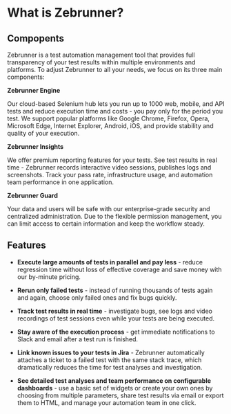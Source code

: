 

# What is Zebrunner?

## Compopents
Zebrunner is a test automation management tool that provides full transparency of your test results within multiple environments and platforms. 
To adjust Zebrunner to all your needs, we focus on its three main components:


**Zebrunner Engine**

Our cloud-based Selenium hub lets you run up to 1000 web, mobile, and API tests and reduce execution time and costs - you pay only for the period you test. We support popular platforms like Google Chrome, Firefox, Opera, Microsoft Edge, Internet Explorer, Android, iOS, and provide stability and quality of your execution.


**Zebrunner Insights**

We offer premium reporting features for your tests. See test results in real time - Zebrunner records interactive video sessions, publishes logs and screenshots. Track your pass rate, infrastructure usage, and automation team performance in one application.


**Zebrunner Guard**

Your data and users will be safe with our enterprise-grade security and centralized administration. Due to the flexible permission management, you can limit access to certain information and keep the workflow steady.

## Features

* **Execute large amounts of tests in parallel and pay less** - reduce regression time without loss of effective coverage and save money with our by-minute pricing.

* **Rerun only failed tests** - instead of running thousands of tests again and again, choose only failed ones and fix bugs quickly.

* **Track test results in real time** - investigate bugs, see logs and video recordings of test sessions even while your tests are being executed.

* **Stay aware of the execution process** - get immediate notifications to Slack and email after a test run is finished.

* **Link known issues to your tests in Jira** - Zebrunner automatically attaches a ticket to a failed test with the same stack trace, which dramatically reduces the time for test analyses and investigation.

* **See detailed test analyses and team performance on configurable dashboards** - use a basic set of widgets or create your own ones by choosing from multiple parameters, share test results via email or export them to HTML, and manage your automation team in one click.
